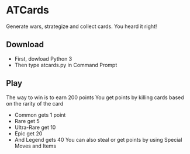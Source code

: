 # ATCards
Generate wars, strategize and collect cards. You heard it right!
## Download
* First, dowload Python 3
* Then type atcards.py in Command Prompt
## Play
The way to win is to earn 200 points
You get points by killing cards based on the rarity of the card
* Common gets 1 point
* Rare get 5
* Ultra-Rare get 10
* Epic get 20
* And Legend gets 40
You can also steal or get points by using Special Moves and Items
